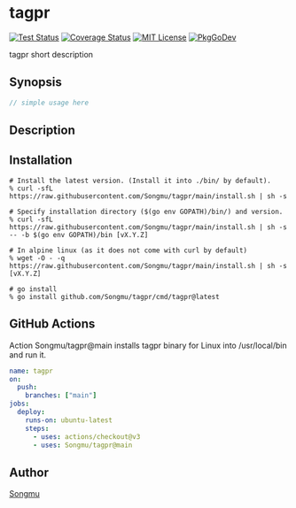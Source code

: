 tagpr
=======

[![Test Status](https://github.com/Songmu/tagpr/workflows/test/badge.svg?branch=main)][actions]
[![Coverage Status](https://codecov.io/gh/Songmu/tagpr/branch/main/graph/badge.svg)][codecov]
[![MIT License](https://img.shields.io/github/license/Songmu/tagpr)][license]
[![PkgGoDev](https://pkg.go.dev/badge/github.com/Songmu/tagpr)][PkgGoDev]

[actions]: https://github.com/Songmu/tagpr/actions?workflow=test
[codecov]: https://codecov.io/gh/Songmu/tagpr
[license]: https://github.com/Songmu/tagpr/blob/main/LICENSE
[PkgGoDev]: https://pkg.go.dev/github.com/Songmu/tagpr

tagpr short description

## Synopsis

```go
// simple usage here
```

## Description

## Installation

```console
# Install the latest version. (Install it into ./bin/ by default).
% curl -sfL https://raw.githubusercontent.com/Songmu/tagpr/main/install.sh | sh -s

# Specify installation directory ($(go env GOPATH)/bin/) and version.
% curl -sfL https://raw.githubusercontent.com/Songmu/tagpr/main/install.sh | sh -s -- -b $(go env GOPATH)/bin [vX.Y.Z]

# In alpine linux (as it does not come with curl by default)
% wget -O - -q https://raw.githubusercontent.com/Songmu/tagpr/main/install.sh | sh -s [vX.Y.Z]

# go install
% go install github.com/Songmu/tagpr/cmd/tagpr@latest
```

## GitHub Actions

Action Songmu/tagpr@main installs tagpr binary for Linux into /usr/local/bin and run it.

```yaml
name: tagpr
on:
  push:
    branches: ["main"]
jobs:
  deploy:
    runs-on: ubuntu-latest
    steps:
      - uses: actions/checkout@v3
      - uses: Songmu/tagpr@main
```

## Author

[Songmu](https://github.com/Songmu)

